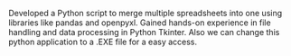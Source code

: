 Developed a Python script to merge multiple spreadsheets into one using libraries like pandas and openpyxl.
Gained hands-on experience in file handling and data processing in Python Tkinter. 
Also we can change this python application to a .EXE file for a easy access. 

